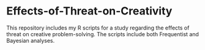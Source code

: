 # Effects-of-Threat-on-Creativity
This repository includes my R scripts for a study regarding the effects of threat on creative problem-solving. The scripts include both Frequentist and Bayesian analyses.
